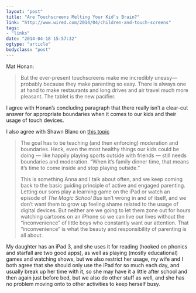 ```yaml
---
layout: "post"
title: "Are Touchscreens Melting Your Kid’s Brain?"
link: "http://www.wired.com/2014/04/children-and-touch-screens"
tags: 
- "links"
date: "2014-04-18 15:57:32"
ogtype: "article"
bodyclass: "post"
---
```


Mat Honan:

> But the ever-present touchscreens make me incredibly uneasy—probably because they make parenting so easy. There is always one at hand to make restaurants and long drives and air travel much more pleasant. The tablet is the new pacifier.

I agree with Honan’s concluding paragraph that there really isn’t a clear-cut answer for appropriate boundaries when it comes to our kids and their usage of touch devices.

I also agree with Shawn Blanc on [this topic](http://shawnblanc.net/2014/04/touchscreens-and-kids/)

> The goal has to be teaching (and then enforcing) moderation and boundaries. Heck, even the most healthy things our kids could be doing — like happily playing sports outside with friends — still needs boundaries and moderation. “When it’s family dinner time, that means it’s time to come inside and stop playing outside.”
> 
> This is something Anna and I talk about often, and we keep coming back to the basic guiding principle of active and engaged parenting. Letting our sons play a learning game on the iPad or watch an episode of *The Magic School Bus* isn’t wrong in and of itself, and we don’t want them to grow up feeling shame related to the usage of digital devices. But neither are we going to let them zone out for hours watching cartoons on an iPhone so we can live our lives without the “inconvenience” of little boys who constantly want our attention. That “inconvenience” is what the beauty and responsibility of parenting is all about.

My daughter has an iPad 3, and she uses it for reading (hooked on phonics and starfall are two good apps), as well as playing (mostly educational) games and watching shows, but we also restrict her usage, my wife and I both agree that she should only use the iPad for so much each day, and usually break up her time with it, so she may have it a little after school and then again just before bed, but we also do other stuff as well, and she has no problem moving onto to other activities to keep herself busy.